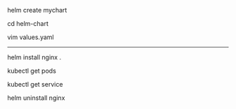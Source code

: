helm create mychart

cd helm-chart

vim values.yaml

----


helm install nginx .

kubectl get pods

kubectl get service

helm uninstall nginx